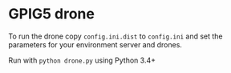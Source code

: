 GPIG5 drone
===========

To run the drone copy `config.ini.dist` to `config.ini` and set the parameters for your environment server and drones.

Run with `python drone.py` using Python 3.4+
